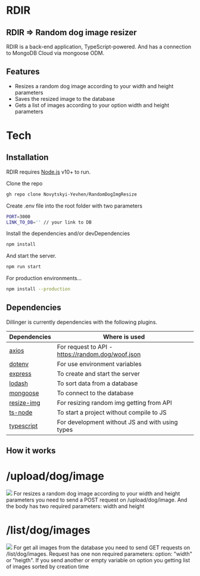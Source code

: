 # RDIR
## RDIR => Random dog image resizer



RDIR is a back-end application, TypeScript-powered.
And has a connection to MongoDB Cloud via mongoose ODM.


## Features

- Resizes a random dog image according to your width and height parameters
- Saves the resized image to the database
- Gets a list of images according to your option width and height parameters


# Tech

## Installation

RDIR requires [Node.js](https://nodejs.org/) v10+ to run.

Clone the repo
```sh
gh repo clone Novytskyi-Yevhen/RandomDogImgResize
```
Create .env file into the root folder with two parameters
```sh
PORT=3000
LINK_TO_DB='' // your link to DB 
```

Install the dependencies and/or devDependencies 
```sh
npm install
```
And start the server.

```sh
npm run start
```

For production environments...

```sh
npm install --production
```

## Dependencies

Dillinger is currently dependencies with the following plugins.

| Dependencies | Where is used |
| ------ | ------ |
| [axios](https://www.npmjs.com/package/axios)| For request to API - https://random.dog/woof.json | 
| [dotenv](https://www.npmjs.com/package/dotenv)| For use environment variables | 
| [express](https://www.npmjs.com/package/express) | To create and start the server  | 
| [lodash](https://www.npmjs.com/package/lodash) | To sort data from a database | 
| [mongoose](https://www.npmjs.com/package/mongoose) | To connect to the database | 
| [resize-img](https://www.npmjs.com/package/resize-img)| For resizing random img getting from API | 
| [ts-node](https://www.npmjs.com/package/ts-node) | To start a project without compile to JS | 
| [typescript](https://www.npmjs.com/package/resize-img) | For development without JS and with using types| 

## How it works
# /upload/dog/image
![](https://i.ibb.co/YX2xvWR/image.png)
For resizes a random dog image according to your width and height parameters you need to send a POST request on /upload/dog/image. And the body has two required parameters: width and height

# /list/dog/images
![](https://i.ibb.co/TPYP1s0/image.png)
For get all images from the database you need to send GET requests on /list/dog/images. Request has one non required parameters: option: "width" or "heigth". If you send another or empty variable on option you getting list of images sorted by creation time
